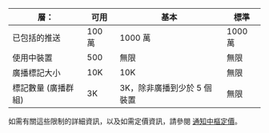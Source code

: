 | 層：| 可用| 基本| 標準|
|----|----|----|----|
| 已包括的推送| 100 萬| 1000 萬| 1000 萬|
| 使用中裝置| 500| 無限| 無限|
| 廣播標記大小| 10K| 10K| 無限|
| 標記數量 (廣播群組)| 3K| 3K，除非廣播到少於 5 個裝置| 無限|

如需有關這些限制的詳細資訊，以及如需定價資訊，請參閱 [通知中樞定價](http://azure.microsoft.com/pricing/details/notification-hubs/)。





